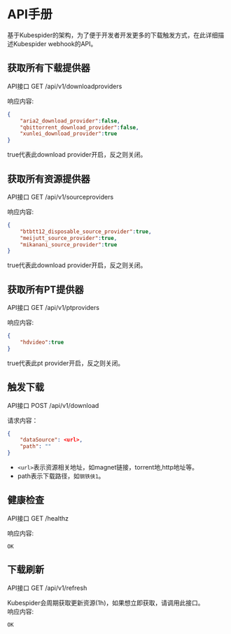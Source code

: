 # API手册
基于Kubespider的架构，为了便于开发者开发更多的下载触发方式，在此详细描述Kubespider webhook的API。

## 获取所有下载提供器
API接口 GET /api/v1/downloadproviders  

响应内容:
```json
{
    "aria2_download_provider":false,
    "qbittorrent_download_provider":false,
    "xunlei_download_provider":true
}
```
true代表此download provider开启，反之则关闭。

## 获取所有资源提供器
API接口 GET /api/v1/sourceproviders

响应内容:
```json
{
    "btbtt12_disposable_source_provider":true,
    "meijutt_source_provider":true,
    "mikanani_source_provider":true
}
```
true代表此download provider开启，反之则关闭。

## 获取所有PT提供器
API接口 GET /api/v1/ptproviders

响应内容:
```json
{
    "hdvideo":true
}
```
true代表此pt provider开启，反之则关闭。

## 触发下载
API接口 POST /api/v1/download

请求内容：
```json
{
    "dataSource": <url>,
    "path": ""
}
```
* `<url>`表示资源相关地址，如magnet链接，torrent地,http地址等。
* path表示下载路径，如`钢铁侠1`。

## 健康检查
API接口 GET /healthz

响应内容:
```
OK
```

## 下载刷新
API接口 GET /api/v1/refresh

Kubespider会周期获取更新资源(1h)，如果想立即获取，请调用此接口。  
响应内容:
```
OK
```
